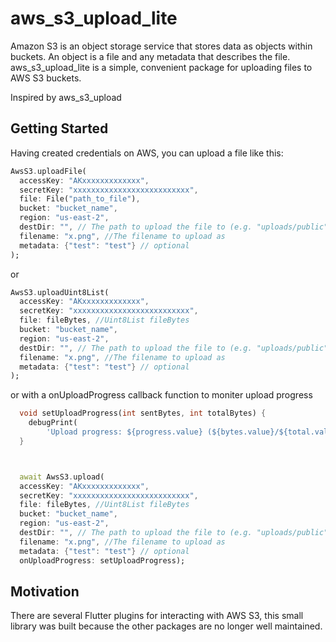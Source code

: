 # aws_s3_upload_lite

Amazon S3 is an object storage service that stores data as objects within buckets. An object is a file and any metadata that describes the file. aws_s3_upload_lite is a simple, convenient package for uploading files to AWS S3 buckets.

Inspired by aws_s3_upload

## Getting Started

Having created credentials on AWS, you can upload a file like this:

```dart
AwsS3.uploadFile(
  accessKey: "AKxxxxxxxxxxxxx",
  secretKey: "xxxxxxxxxxxxxxxxxxxxxxxxxx",
  file: File("path_to_file"),
  bucket: "bucket_name",
  region: "us-east-2",
  destDir: "", // The path to upload the file to (e.g. "uploads/public"). Defaults to the root "directory"
  filename: "x.png", //The filename to upload as
  metadata: {"test": "test"} // optional
);
```

or 

```dart
AwsS3.uploadUint8List(
  accessKey: "AKxxxxxxxxxxxxx",
  secretKey: "xxxxxxxxxxxxxxxxxxxxxxxxxx",
  file: fileBytes, //Uint8List fileBytes
  bucket: "bucket_name",
  region: "us-east-2",
  destDir: "", // The path to upload the file to (e.g. "uploads/public"). Defaults to the root "directory"
  filename: "x.png", //The filename to upload as
  metadata: {"test": "test"} // optional
);
```
or with a onUploadProgress callback function to moniter upload progress 
```dart
  void setUploadProgress(int sentBytes, int totalBytes) {
    debugPrint(
        'Upload progress: ${progress.value} (${bytes.value}/${total.value})');
  }



  await AwsS3.upload(
  accessKey: "AKxxxxxxxxxxxxx",
  secretKey: "xxxxxxxxxxxxxxxxxxxxxxxxxx",
  file: fileBytes, //Uint8List fileBytes
  bucket: "bucket_name",
  region: "us-east-2",
  destDir: "", // The path to upload the file to (e.g. "uploads/public"). Defaults to the root "directory"
  filename: "x.png", //The filename to upload as
  metadata: {"test": "test"} // optional
  onUploadProgress: setUploadProgress);
```

## Motivation

There are several Flutter plugins for interacting with AWS S3, this small library was built because the other packages are no longer well maintained.
